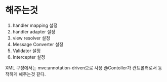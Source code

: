 # 해주는것 
1. handler mapping 설정
1. handler adapter 설정
1. view resolver 설정
1. Message Converter 설정
1. Validator 설정
1. Intercepter 설정 

XML 구성에서는 mvc:annotation-driven으로 사용 
@Contoller가 컨트롤러로서 동작하게 해주는것 같다.